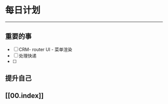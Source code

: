 
# 每日计划
---
## 重要的事

- [ ]  CRM- router
       UI - 菜单渲染
- [ ]  处理快递
- [ ]  



## 提升自己

  



## [[00.index]]










